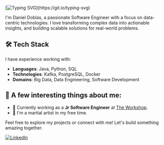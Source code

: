 [![Typing SVG](https://readme-typing-svg.herokuapp.com?font=Fira+Code&pause=1000&width=435&lines=Hello+there!+It's+been+a+while!)](https://git.io/typing-svg)

I'm Daniel Doblas, a passionate Software Engineer with a focus on data-centric technologies. I love transforming complex data into actionable insights, and building scalable solutions for real-world problems.

## 🛠️ Tech Stack
I have experience working with:

- **Languages**: Java, Python, SQL
- **Technologies**: Kafka, PostgreSQL, Docker
- **Domains**: Big Data, Data Engineering, Software Development

## 👀 A few interesting things about me:
- 🚀 Currently working as a **Jr Software Engineer** at <a href='https://theworkshop.com/es/'>The Workshop</a>.
- 🥋 I'm a martial artist in my free time.

Feel free to explore my projects or connect with me! Let's build something amazing together.

[![LinkedIn](https://img.shields.io/badge/LinkedIn-0077B5?style=for-the-badge&logo=linkedin&logoColor=white)](https://www.linkedin.com/in/daniel-doblas-jimenez/)
